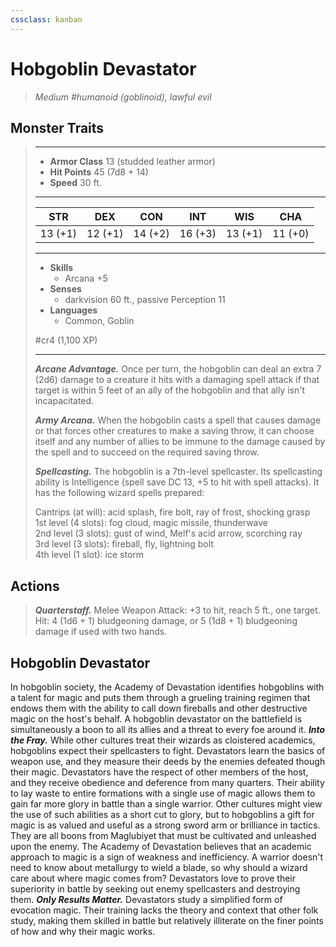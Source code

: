 ```yaml
---
cssclass: kanban
---
```


# Hobgoblin Devastator
>*Medium #humanoid (goblinoid), lawful evil*
## Monster Traits
>___
>- **Armor Class** 13 (studded leather armor)
>- **Hit Points** 45 (7d8 + 14)
>- **Speed** 30 ft.
>___
>|STR|DEX|CON|INT|WIS|CHA|
>|:---:|:---:|:---:|:---:|:---:|:---:|
>|13 (+1)|12 (+1)|14 (+2)|16 (+3)|13 (+1)|11 (+0)|
>___
>- **Skills**
>	 - Arcana +5
>- **Senses**
>	 - darkvision 60 ft., passive Perception 11
>- **Languages**
>	 - Common, Goblin
>
> #cr4 (1,100 XP)
>___
>***Arcane Advantage.*** Once per turn, the hobgoblin can deal an extra 7 (2d6) damage to a creature it hits with a damaging spell attack if that target is within 5 feet of an ally of the hobgoblin and that ally isn't incapacitated.  
>
>***Army Arcana.*** When the hobgoblin casts a spell that causes damage or that forces other creatures to make a saving throw, it can choose itself and any number of allies to be immune to the damage caused by the spell and to succeed on the required saving throw.  
>
>***Spellcasting.*** The hobgoblin is a 7th-level spellcaster. Its spellcasting ability is Intelligence (spell save DC 13, +5 to hit with spell attacks). It has the following wizard spells prepared:  
>
>Cantrips (at will): acid splash, fire bolt, ray of frost, shocking grasp  
>1st level (4 slots): fog cloud, magic missile, thunderwave  
>2nd level (3 slots): gust of wind, Melf's acid arrow, scorching ray  
>3rd level (3 slots): fireball, fly, lightning bolt  
>4th level (1 slot): ice storm  
>
## Actions
>***Quarterstaff.*** Melee Weapon Attack: +3 to hit, reach 5 ft., one target. Hit: 4 (1d6 + 1) bludgeoning damage, or 5 (1d8 + 1) bludgeoning damage if used with two hands.
## Hobgoblin Devastator
In hobgoblin society, the Academy of Devastation identifies hobgoblins with a talent for magic and puts them through a grueling training regimen that endows them with the ability to call down fireballs and other destructive magic on the host's behalf. A hobgoblin devastator on the battlefield is simultaneously a boon to all its allies and a threat to every foe around it.
***Into the Fray.***  While other cultures treat their wizards as cloistered academics, hobgoblins expect their spellcasters to fight. Devastators learn the basics of weapon use, and they measure their deeds by the enemies defeated though their magic.
Devastators have the respect of other members of the host, and they receive obedience and deference from many quarters. Their ability to lay waste to entire formations with a single use of magic allows them to gain far more glory in battle than a single warrior.
Other cultures might view the use of such abilities as a short cut to glory, but to hobgoblins a gift for magic is as valued and useful as a strong sword arm or brilliance in tactics. They are all boons from Maglubiyet that must be cultivated and unleashed upon the enemy.
The Academy of Devastation believes that an academic approach to magic is a sign of weakness and inefficiency. A warrior doesn't need to know about metallurgy to wield a blade, so why should a wizard care about where magic comes from? Devastators love to prove their superiority in battle by seeking out enemy spellcasters and destroying them.
***Only Results Matter.***  Devastators study a simplified form of evocation magic. Their training lacks the theory and context that other folk study, making them skilled in battle but relatively illiterate on the finer points of how and why their magic works.